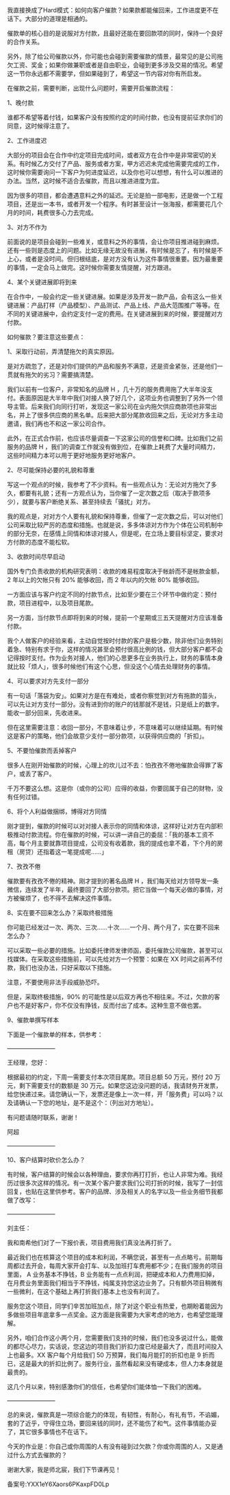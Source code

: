 我直接换成了Hard模式：如何向客户催款？如果款都能催回来，工作进度更不在话下。大部分的道理是相通的。

催款单的核心目的是说服对方付款，且最好还能在要回款项的同时，保持一个良好的合作关系。

另外，除了给公司催款以外，你可能也会碰到需要催款的情景，最常见的是公司拖欠工资、奖金；如果你做兼职或者是自由职业，会碰到更多涉及交易的情况。希望这一节你永远都不需要学，但如果碰到了，希望这一节内容对你有所启发。

在催款之前，需要判断，出现什么问题时，需要开启催款流程：

1、晚付款

谁都不希望等着付钱，如果客户没有按照约定的时间付款，也没有提前征求你们的同意，这时候得注意了。

2、工作进度迟

大部分的项目会在合作中约定项目完成时间，或者双方在合作中是非常密切的关系。有时候乙方交付了产品、服务或者方案，甲方迟迟未完成他需要完成的工作，这时候你需要询问一下客户为何进度延迟，以及你也可以想想，有什么可以推进的办法。当然，这时候不适合去催款，而且以推进进度为宜。

因为很多的项目，都会遭遇意料之外的延迟。无论是拍一部电影，还是做一个工程项目，还是出一本书，或者开发一个程序。有时甚至设计一张海报，都需要花几个月的时间，耗费很多心力去完成。

3、对方不作为

前面说的是项目会碰到一些难关，或意料之外的事情，会让你项目推进碰到麻烦。还有一些则是态度上的问题。比如无缘无故没有进展，有时候是忘了，有时候是不上心，或者是没时间。但归根结底，是对方没有认为这件事情很重要。因为最重要的事情，一定会马上做完。这时候你需要友情提醒，对方跟进。

4、某个关键进展即将到来

在合作中，一般会约定一些关键进展。如果是涉及开发一款产品，会有这么一些关键进展：产品打样（产品模型）、产品测试、产品上线、产品大范围推广等等。在不同的关键进展中，会约定支付一定的费用。在关键进展到来的时候，要提醒对方付款。

如何催款？要注意这些要点：

1、采取行动前，弄清楚拖欠的真实原因。

是对方疏忽了，还是对你们提供的产品和服务不满意，还是资金紧张，还是他们一贯就有拖欠的劣习？需要搞清楚。

我们以前有一位客户，非常知名的品牌 H ，几十万的服务费用拖了大半年没支付。表面原因是大半年中我们对接人换了好几个，这项业务也调整到了另外一个领导主管。后来我们向同行打听，发现这一家公司在业内拖欠供应商款项也非常出名，并上了很多供应商的黑名单。后来把大部分尾款收回来之后，无论对方多主动邀请，我们再也不和这一家公司合作。

此外，在正式合作前，也应该尽量调查一下这家公司的信誉和口碑。比如我们之前服务的品牌 H ，我们的调查工作就没有做到位，在催款上耗费了大量时间精力，这些时间精力本可以用于更好地服务更好地客户。

2、尽可能保持必要的礼貌和尊重

写这一个观点的时候，我参考了不少资料。有一些观点认为：无论对方拖欠了多久，都要有礼貌；还有一方观点认为，当你催了一定次数之后（取决于款项多少），就要与客户断绝关系、甚至持续去「骚扰」对方。

我的观点是，对对方个人要有礼貌和保持尊重，但催了一定次数之后，可以对他们公司采取比较严厉的态度和措施。也就是说，多多体谅对方作为个体在公司机制中的部分无奈，在感情上同情和体谅对接人，但是呢，在立场上要目标坚定，要求对方付款的态度不能松软。

3、收款时间尽早启动

国外专门负责收款的机构研究表明：收款的难易程度取决于帐龄而不是帐款金额，2 年以上的欠帐只有 20\% 能够收回，而 2 年以内的欠帐 80\% 能够收回。

一方面应该与客户约定不同的付款节点，比如至少要在三个环节中做约定：预付款，项目进程中，以及项目尾款。

另一方面，当付款节点即将到来的时候，提前一个星期或三五天提醒对方应该准备付款。

我个人做客户的经验来看，主动自觉按时付款的客户是极少数，除非他们业务特别着急、特别有求于你，这样的情况甚至会预付很高比例的钱，但大部分客户都不会记得按时支付。作为业务对接人，他们的心思更多在业务执行上，财务的事情本身就比较「烦人」，很多时候他们有这个心思，但没这个心情去处理财务的事情。

4、可以要求对方先支付一部分

有一句话「落袋为安」。如果对方是在有难处，或者你察觉到对方有拖款的苗头，可以先让对方支付一部分。没有进到你的账户的钱那就不是钱，只是纸上的数字。能收一部分回来，先收进来。

但在这里需要注意：收回一部分，不意味着让步，不意味着可以继续延期。有时候这是客户的策略，他们会故意少支付一部分款项，以获得供应商的「折扣」。

5、不要怕催款而丢掉客户

很多人在刚开始催款的时候，心理上的坎儿过不去：怕孜孜不倦地催款会得罪了客户，或丢了客户。

千万不要这么想。这是你（或你的公司）应得的收益，你要回属于自己的财物，没有任何过错。

6、将个人利益做捆绑，博得对方同情

刚才提到，催款的时候可以对对接人表示你的同情和体谅，这样好让对方在内部积极推动付款流程。你在催款的时候，可以讲一讲自己的委屈：「我的基本工资不高，每个月主要就靠项目提成，公司没有收着款，我的提成也拿不着，下个月的房租（房贷）还指着这一笔提成呢……」

7、孜孜不倦

催款要有孜孜不倦的精神。刚才提到的著名品牌 H ，我们每天给对方领导发一条微信，连续发了半年，最终要回了大部分款项。把它当做一个每天必做的事情，对方被催烦了，也不得不去解决这件事情。

8、实在要不回来怎么办？采取终极措施

你可能已经发过一次、两次、三次……十次……一个月、两个月了，实在要不回来怎么办？

可以采取一些必要的措施。比如委托律师发律师函，委托催款公司催款，甚至可以找媒体。在采取这些措施前，可以先给对方一个预警：如果在 XX 时间之前再不付款，我们也没办法，只好采取以下措施。

注意，不要使用非法手段威胁恐吓。

但是，采取终极措施，90\% 的可能性是以后双方再也不相往来。不过，欠款的客户也不是好客户，你不仅没有挣钱，反而付出了成本。这种生意不做也罢。

9、催款单撰写样本

下面是一个催款单的样本，供参考：

————————

王经理，您好：

根据最初的约定，下周一需要支付本次项目尾款。项目总额 50 万元，预付 20 万元，剩下需要支付的数额是 30 万元。如果您这边没问题的话，我请财务开发票，给您快递过来。请您确认一下，发票还是像上一次一样，开「服务费」可以吗？以及请确认一下您的地址，是不是这个：（列出对方地址）。

有问题请随时联系，谢谢！

阿超

————————

10、客户结算时砍价怎么办？

有时候，客户结算的时候会以各种理由，要求你再打打折，也让人非常为难。我经历过很多次这样的情况。有一次某个客户要求我们公司打折的时候，我写了一封信回复，也贴在这里供参考。客户的品牌、涉及相关人的名字以及一些业务细节我都做了改写：

————————

刘主任：

我和南希他们对了一下报价表，项目费用我们真没法再打折了。

最近我们也在核算这个项目的成本和利润，不瞒您说，甚至有一点点略亏。前期每周都过去开会，每周大家开会打车、以及加班打车费用都不少；在我们服务的项目里面， A 业务基本不挣钱，B 业务能有一点点利润，把硬成本和人力费用扣掉，在月费业务里面我们相当于不挣钱，纯属支持您这边业务了。只有额外项目稍微有一些微利，在这个基础上再打折我们基本上也没有利润了。

服务您这个项目，同学们辛苦加班加点，除了对这个职业有热爱，也期盼着能因为多做些项目年底拿多一点奖金。这方面是我需要为大家考虑的地方，也希望您能理解。

另外，咱们合作这小两个月，您需要我们支持的时候，我们也没多说过什么，能做的都尽心尽力，实话说，您这边的项目我们折扣力度已经是最大了，而且时间投入上也最多。XX 客户每个月给我们 50 万预算，我们每月能打的折扣也是 9 折而已，这是最大的折扣比例了。服务行业，虽然看起来没有硬成本，但人力本身就是最贵的。

这几个月以来，特别感激你们的信任，也希望你们能体恤一下我们的困难。

————————

总的来说，催款真是一项综合能力的体现，有韧性，有耐心，有礼有节，不谄媚，套的了近乎，守得住立场，要回来钱的同时，还不能伤了和气。这件事情能办妥了，其它很多事情也不在话下。

今天的作业是：你自己或你周围的人有没有碰到过欠款？你或你周围的人，又是通过什么方式去催款的？

谢谢大家，我是师北宸，我们下节课再见！

备案号:YXX1eY6Xaors6PKaxpFD0Lp